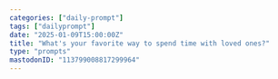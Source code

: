```yaml
---
categories: ["daily-prompt"]
tags: ["dailyprompt"]
date: "2025-01-09T15:00:00Z"
title: "What's your favorite way to spend time with loved ones?"
type: "prompts"
mastodonID: "113799008817299964"
---
```

